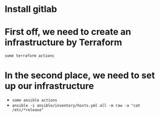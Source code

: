 # Install gitlab

# First off, we need to create an infrastructure by Terraform

`some terraform actions`

# In the second place, we need to set up our infrastructure

- `some ansible actions`
- `ansible -i ansible/inventory/hosts.yml all -m raw -a "cat /etc/*release"`
